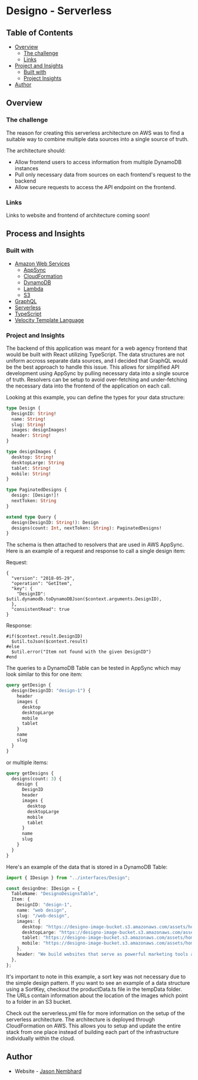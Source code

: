 # Designo - Serverless

## Table of Contents

- [Overview](#overview)
  - [The challenge](#the-challenge)
  - [Links](#links)
- [Project and Insights](#process-and-insights)
  - [Built with](#built-with)
  - [Project Insights](#project-insights)
- [Author](#author)

## Overview

### The challenge

The reason for creating this serverless architecture on AWS was to find a suitable way to combine multiple data sources into a single source of truth.

The architecture should:

- Allow frontend users to access information from multiple DynamoDB instances
- Pull only necessary data from sources on each frontend's request to the backend
- Allow secure requests to access the API endpoint on the frontend.

### Links

Links to website and frontend of architecture coming soon!

## Process and Insights

### Built with

- [Amazon Web Services](https://aws.amazon.com)
  - [AppSync](https://docs.aws.amazon.com/)
  - [CloudFormation](https://docs.aws.amazon.com/cloudformation/index.html)
  - [DynamoDB](https://docs.aws.amazon.com/dynamodb/)
  - [Lambda](https://docs.aws.amazon.com/lambda/latest/dg/welcome.html)
  - [S3](https://docs.aws.amazon.com/s3/index.html)
- [GraphQL](https://graphql.org/)
- [Serverless](https://www.serverless.com/framework/docs)
- [TypeScript](https://www.typescriptlang.org/)
- [Velocity Template Language](https://velocity.apache.org/engine/1.7/vtl-reference.html)

### Project and Insights

The backend of this application was meant for a web agency frontend that would be built with React utilizing TypeScript. The data structures are not uniform accross separate data sources, and I decided that GraphQL would be the best approach to handle this issue. This allows for simplified API development using AppSync by pulling necessary data into a single source of truth. Resolvers can be setup to avoid over-fetching and under-fetching the necessary data into the frontend of the application on each call.

Looking at this example, you can define the types for your data structure:

```graphql
type Design {
  DesignID: String!
  name: String!
  slug: String!
  images: designImages!
  header: String!
}

type designImages {
  desktop: String!
  desktopLarge: String
  tablet: String!
  mobile: String!
}

type PaginatedDesigns {
  design: [Design!]!
  nextToken: String
}

extend type Query {
  design(DesignID: String!): Design
  designs(count: Int, nextToken: String): PaginatedDesigns!
}
```

The schema is then attached to resolvers that are used in AWS AppSync. Here is an example of a request and response to call a single design item:

Request:

```vtl
{
  "version": "2018-05-29",
  "operation": "GetItem",
  "key": {
    "DesignID":  $util.dynamodb.toDynamoDBJson($context.arguments.DesignID),
  },
  "consistentRead": true
}
```

Response:

```vtl
#if($context.result.DesignID)
  $util.toJson($context.result)
#else
  $util.error("Item not found with the given DesignID")
#end
```

The queries to a DynamoDB Table can be tested in AppSync which may look similar to this for one item:

```graphql
query getDesign {
  design(DesignID: "design-1") {
    header
    images {
      desktop
      desktopLarge
      mobile
      tablet
    }
    name
    slug
  }
}
```

or multiple items:

```graphql
query getDesigns {
  designs(count: 3) {
    design {
      DesignID
      header
      images {
        desktop
        desktopLarge
        mobile
        tablet
      }
      name
      slug
    }
  }
}
```

Here's an example of the data that is stored in a DynamoDB Table:

```typescript
import { IDesign } from "../interfaces/Design";

const designOne: IDesign = {
  TableName: "DesignoDesignsTable",
  Item: {
    DesignID: "design-1",
    name: "web design",
    slug: "/web-design",
    images: {
      desktop: "https://designo-image-bucket.s3.amazonaws.com/assets/home/desktop/image-web-design-small.jpg",
      desktopLarge: "https://designo-image-bucket.s3.amazonaws.com/assets/home/desktop/image-web-design-large.jpg",
      tablet: "https://designo-image-bucket.s3.amazonaws.com/assets/home/tablet/image-web-design.jpg",
      mobile: "https://designo-image-bucket.s3.amazonaws.com/assets/home/mobile/image-web-design.jpg",
    },
    header: "We build websites that serve as powerful marketing tools and bring memorable brand experiences.",
  },
};
```

It's important to note in this example, a sort key was not necessary due to the simple design pattern. If you want to see an example of a data structure using a SortKey, checkout the productData.ts file in the tempData folder. The URLs contain information about the location of the images which point to a folder in an S3 bucket.

Check out the serverless.yml file for more information on the setup of the serverless architecture. The architecture is deployed through CloudFormation on AWS. This allows you to setup and update the entire stack from one place instead of building each part of the infrastructure individually within the cloud.

## Author

- Website - [Jason Nembhard](https://www.jasonnembhard.com)
